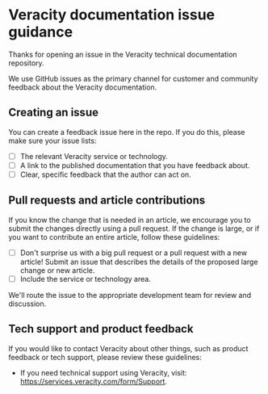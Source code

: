 # Veracity documentation issue guidance

Thanks for opening an issue in the Veracity technical documentation repository. 

We use GitHub issues as the primary channel for customer and community feedback about the Veracity documentation.

## Creating an issue

You can create a feedback issue here in the repo. If you do this, please make sure your issue lists:

- [ ] The relevant Veracity service or technology. 
- [ ] A link to the published documentation that you have feedback about.
- [ ] Clear, specific feedback that the author can act on.

## Pull requests and article contributions

If you know the change that is needed in an article, we encourage you to submit the changes directly using a pull request. If the change is large, or if you want to contribute an entire article, follow these guidelines:

- [ ] Don't surprise us with a big pull request or a pull request with a new article! Submit an issue that describes the details of the proposed large change or new article. 
- [ ] Include the service or technology area.

We'll route the issue to the appropriate development team for review and discussion.

## Tech support and product feedback
If you would like to contact Veracity about other things, such as product feedback or tech support, please review these guidelines:

- If you need technical support using Veracity, visit: https://services.veracity.com/form/Support.
